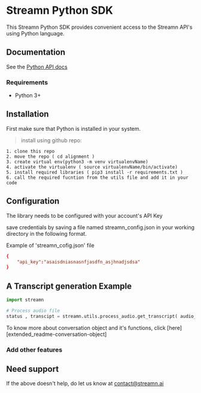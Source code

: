 # Streamn Python SDK

This Streamn Python SDK provides convenient access to the Streamn API's using Python language. 

## Documentation

See the [Python API docs](https://docs.streamn.ai/)

### Requirements

- Python 3+

## Installation

First make sure that Python is installed in your system.

<!--
```sh
pip install --upgrade streamn
```
-->

> install using github repo:

```
1. clone this repo
2. move the repo ( cd alignment )
3. create virtual env(python3 -m venv virtualenvName)
4. activate the virtualenv ( source virtualenvName/bin/activate)
5. install required libraries ( pip3 install -r requirements.txt )
6. call the required fucntion from the utils file and add it in your code 
```

## Configuration

The library needs to be configured with your account's API Key

save credentials by saving a file named streamn_config.json in your working directory in the following format.

Example of 'streamn_cofig.json' file

```conf
{
    "api_key":"asaisdniasnasnfjasdfn_asjhnadjsdsa"
}
```
## A Transcript generation Example


```python
import streamn

# Process audio file
status , transcipt = streamn.utils.process_audio.get_transcript( audio_file_path = <audio file path to transcibe> , is_medical = <bool, True or Flase> )

```

To know more about conversation object and it's functions, click [here][extended_readme-conversation-object]


### Add other features


## Need support

If the above doesn't help, do let us know at contact@streamn.ai

[symbl-docs]: https://docs.streamn.ai/